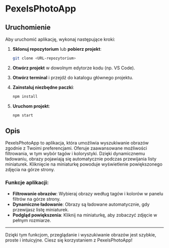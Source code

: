 # PexelsPhotoApp

## Uruchomienie

Aby uruchomić aplikację, wykonaj następujące kroki:

1. **Sklonuj repozytorium** lub **pobierz projekt**:
    ```bash
    git clone <URL-repozytorium>
    ```

2. **Otwórz projekt** w dowolnym edytorze kodu (np. VS Code).

3. **Otwórz terminal** i przejdź do katalogu głównego projektu.

4. **Zainstaluj niezbędne paczki**:
    ```bash
    npm install
    ```

5. **Uruchom projekt**:
    ```bash
    npm start
    ```

## Opis

PexelsPhotoApp to aplikacja, która umożliwia wyszukiwanie obrazów zgodnie z Twoimi preferencjami. Oferuje zaawansowane możliwości filtrowania, w tym wybór tagów i kolorystyki. Dzięki dynamicznemu ładowaniu, obrazy pojawiają się automatycznie podczas przewijania listy miniaturek. Kliknięcie na miniaturkę powoduje wyświetlenie powiększonego zdjęcia na górze strony.

### Funkcje aplikacji:
- **Filtrowanie obrazów**: Wybieraj obrazy według tagów i kolorów w panelu filtrów na górze strony.
- **Dynamiczne ładowanie**: Obrazy są ładowane automatycznie, gdy przewijasz listę miniaturek.
- **Podgląd powiększenia**: Kliknij na miniaturkę, aby zobaczyć zdjęcie w pełnym rozmiarze.

---

Dzięki tym funkcjom, przeglądanie i wyszukiwanie obrazów jest szybkie, proste i intuicyjne. Ciesz się korzystaniem z PexelsPhotoApp!
